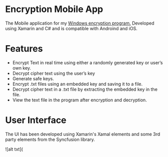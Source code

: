 # Encryption Mobile App 
The Mobile application for my [Windows encryption program.](https://github.com/mahan201/Encryption-Program-Desktop)
Developed using Xamarin and C# and is compatible with Androind and iOS.

# Features

*	Encrypt Text in real time using either a randomly generated key or user’s own key.
*	Decrypt cipher text using the user’s key
*	Generate safe keys.
*	Encrypt .txt files using an embedded key and saving it to a file.
*	Decrypt cipher text in a .txt file by extracting the embedded key in the file.
*	View the text file in the program after encryption and decryption.

# User Interface

The UI has been developed using Xamarin's Xamal elements and some 3rd party elements from the Syncfusion library.

![alt txt](
